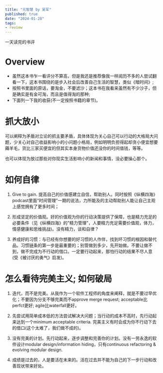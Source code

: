 ```yaml
---
title: "元智慧 by 吴军"
published: true
date: "2024-01-28"
tags:
- review
---
```


一天读完的书评

<!-- excerpt -->

# Overview

- 虽然这本书乍一看评分不算高，但是我还是推荐像我一样阅历不多的人尝试翻看一下，这本书围绕的是步入社会后改善自己生活的智慧，类似《暗时间》;
- 按照书里面的原话，要淘金，不要滤沙；这本书在我看来虽然有不少沙子，但是确实是有金可淘，而且是值得淘的那种;
- 下面列一下我的收获(不一定按照书籍的章节)。

# 抓大放小

可以阐释为矛盾对立论的抓主要矛盾，具体体现为关心自己可以行动的大格局大问题，少关心对自己收益影响小的小问题小格局，例如明明负担得起却贪小便宜想要薅羊毛，货比三家买便宜的但其实本身货物价值还没你的时间值钱，等等。

也可以体现为放过那些对你现实生活影响小的新闻和事情，没必要操心那个。

# 如何自律

1. Give to gain.
   提高自己的价值感建立自信，帮助别人。同时按照《纵横四海》podcast里面“时间管理”一期的说法，力所能及的主动帮助别人能让自己主观上感觉拥有了更多时间；

2. 形成坚定的价值观。好的价值观为你的行动决策提供了保障，也是精力充足的必要条件（见《纵横四海》的"精力管理"，人要精力充足需要价值观，体力，情感健康和思维挑战)。没有精力，谈和自律？

3. 养成好的习惯：与已经有你想要的好习惯的人作伴，找到坏习惯的根因和替代品。习惯链条的第一步是最重要的；别管做到多少，先开始做。不要让做不到，做不完成为不行动的借口。一定要行动起来，那怕行动的结果不尽人意(受《被讨厌的勇气》启发)。

# 怎么看待完美主义; 如何破局

1. 迭代，而不是完美。从我作为一个软件工程师的角度来阐释，就是不要过早优化；不要因为分支不够完美而不approve
   merge request; acceptable比perfct更好; agile比waterfall更好。

2. 先尝试用简单成本低的方法尝试解决大问题；当行动的成本不高时，先行动起来达到一个minimum
   acceptable criteria.
   完美主义有时会成为你不行动下去的借口(这个太难了，我们做不成的)。

3. 没有完美的计划。先行动起来，逐步调整和完善你的计划。没有一劳永逸的软件设计modular
   design/information hiding，只有continuous refactoring & evolving modular
   design.

4. 成绩是过去的，人是要活在未来的。活在过去并不能为自己的下一步行动和改善现状带来好处。
